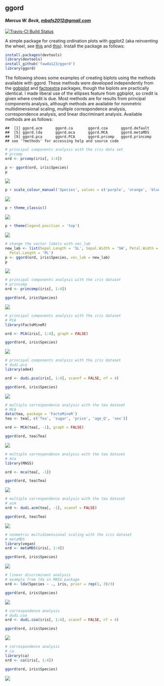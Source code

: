 
## ggord

#### *Marcus W. Beck, mbafs2012@gmail.com*

[![Travis-CI Build Status](https://travis-ci.org/fawda123/ggord.png?branch=master)](https://travis-ci.org/fawda123/ggord)

A simple package for creating ordination plots with ggplot2 (aka reinventing the wheel, see [this](https://github.com/vqv/ggbiplot) and [this](https://github.com/kassambara/factoextra)).  Install the package as follows:


```r
install.packages(devtools)
library(devtools)
install_github('fawda123/ggord')
library(ggord)
```

The following shows some examples of creating biplots using the methods available with ggord.  These methods were developed independently from the [ggbiplot](https://github.com/vqv/ggbiplot) and [factoextra](https://github.com/kassambara/factoextra) packages, though the biplots are practically identical.  I made liberal use of the ellipses feature from ggbiplot, so credit is given where credit is due.  Most methods are for results from principal components analysis, although methods are available for nonmetric multidimensional scaling, multiple correspondence analysis, correspondence analysis, and linear discriminant analysis.  Available methods are as follows:

```
##  [1] ggord.acm      ggord.ca       ggord.coa      ggord.default 
##  [5] ggord.lda      ggord.mca      ggord.MCA      ggord.metaMDS 
##  [9] ggord.pca      ggord.PCA      ggord.prcomp   ggord.princomp
## see '?methods' for accessing help and source code
```

```r
# principal components analysis with the iris data set
# prcomp
ord <- prcomp(iris[, 1:4])

p <- ggord(ord, iris$Species)
p
```

![](README_files/figure-html/unnamed-chunk-3-1.png) 

```r
p + scale_colour_manual('Species', values = c('purple', 'orange', 'blue'))
```

![](README_files/figure-html/unnamed-chunk-3-2.png) 

```r
p + theme_classic()
```

![](README_files/figure-html/unnamed-chunk-3-3.png) 

```r
p + theme(legend.position = 'top')
```

![](README_files/figure-html/unnamed-chunk-3-4.png) 

```r
# change the vector labels with vec_lab
new_lab <- list(Sepal.Length = 'SL', Sepal.Width = 'SW', Petal.Width = 'PW',
  Petal.Length = 'PL')
p <- ggord(ord, iris$Species, vec_lab = new_lab)
p
```

![](README_files/figure-html/unnamed-chunk-3-5.png) 

```r
# principal components analysis with the iris dataset
# princomp
ord <- princomp(iris[, 1:4])

ggord(ord, iris$Species)
```

![](README_files/figure-html/unnamed-chunk-3-6.png) 

```r
# principal components analysis with the iris dataset
# PCA
library(FactoMineR)

ord <- PCA(iris[, 1:4], graph = FALSE)

ggord(ord, iris$Species)
```

![](README_files/figure-html/unnamed-chunk-3-7.png) 

```r
# principal components analysis with the iris dataset
# dudi.pca
library(ade4)

ord <- dudi.pca(iris[, 1:4], scannf = FALSE, nf = 4)

ggord(ord, iris$Species)
```

![](README_files/figure-html/unnamed-chunk-3-8.png) 

```r
# multiple correspondence analysis with the tea dataset
# MCA
data(tea, package = 'FactoMineR')
tea <- tea[, c('Tea', 'sugar', 'price', 'age_Q', 'sex')]

ord <- MCA(tea[, -1], graph = FALSE)

ggord(ord, tea$Tea)
```

![](README_files/figure-html/unnamed-chunk-3-9.png) 

```r
# multiple correspondence analysis with the tea dataset
# mca
library(MASS)

ord <- mca(tea[, -1])

ggord(ord, tea$Tea)
```

![](README_files/figure-html/unnamed-chunk-3-10.png) 

```r
# multiple correspondence analysis with the tea dataset
# acm
ord <- dudi.acm(tea[, -1], scannf = FALSE)

ggord(ord, tea$Tea)
```

![](README_files/figure-html/unnamed-chunk-3-11.png) 

```r
# nonmetric multidimensional scaling with the iris dataset
# metaMDS
library(vegan)
ord <- metaMDS(iris[, 1:4])

ggord(ord, iris$Species)
```

![](README_files/figure-html/unnamed-chunk-3-12.png) 

```r
# linear discriminant analysis
# example from lda in MASS package
ord <- lda(Species ~ ., iris, prior = rep(1, 3)/3)

ggord(ord, iris$Species)
```

![](README_files/figure-html/unnamed-chunk-3-13.png) 

```r
# correspondence analysis
# dudi.coa
ord <- dudi.coa(iris[, 1:4], scannf = FALSE, nf = 4)

ggord(ord, iris$Species)
```

![](README_files/figure-html/unnamed-chunk-3-14.png) 

```r
# correspondence analysis
# ca
library(ca)
ord <- ca(iris[, 1:4])

ggord(ord, iris$Species)
```

![](README_files/figure-html/unnamed-chunk-3-15.png) 

